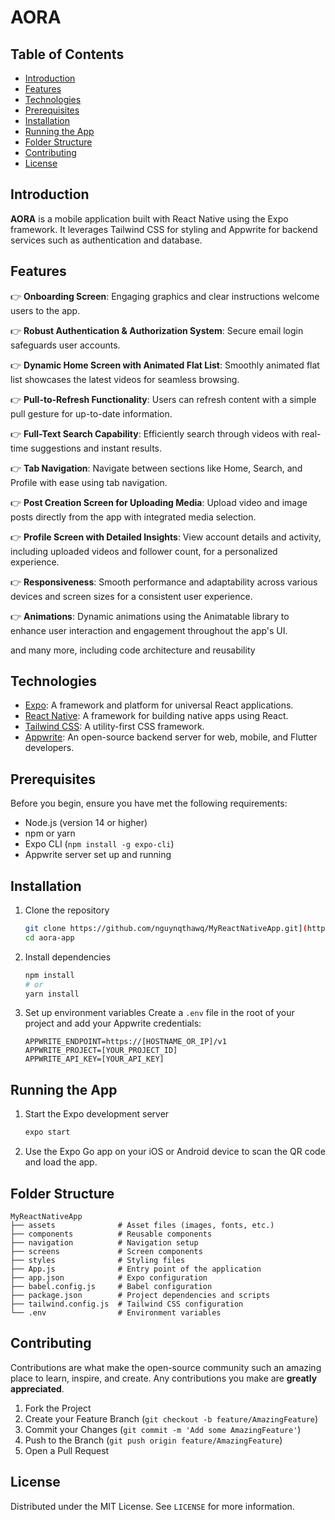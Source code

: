 # AORA

## Table of Contents
- [Introduction](#introduction)
- [Features](#features)
- [Technologies](#technologies)
- [Prerequisites](#prerequisites)
- [Installation](#installation)
- [Running the App](#running-the-app)
- [Folder Structure](#folder-structure)
- [Contributing](#contributing)
- [License](#license)

## Introduction

**AORA** is a mobile application built with React Native using the Expo framework. It leverages Tailwind CSS for styling and Appwrite for backend services such as authentication and database.

## Features


👉 **Onboarding Screen**: Engaging graphics and clear instructions welcome users to the app.

👉 **Robust Authentication & Authorization System**: Secure email login safeguards user accounts.

👉 **Dynamic Home Screen with Animated Flat List**: Smoothly animated flat list showcases the latest videos for seamless browsing.

👉 **Pull-to-Refresh Functionality**: Users can refresh content with a simple pull gesture for up-to-date information.

👉 **Full-Text Search Capability**: Efficiently search through videos with real-time suggestions and instant results.

👉 **Tab Navigation**: Navigate between sections like Home, Search, and Profile with ease using tab navigation.

👉 **Post Creation Screen for Uploading Media**: Upload video and image posts directly from the app with integrated media selection.

👉 **Profile Screen with Detailed Insights**: View account details and activity, including uploaded videos and follower count, for a personalized experience.

👉 **Responsiveness**: Smooth performance and adaptability across various devices and screen sizes for a consistent user experience.

👉 **Animations**: Dynamic animations using the Animatable library to enhance user interaction and engagement throughout the app's UI.

and many more, including code architecture and reusability 

## Technologies

- [Expo](https://expo.dev/): A framework and platform for universal React applications.
- [React Native](https://reactnative.dev/): A framework for building native apps using React.
- [Tailwind CSS](https://tailwindcss.com/): A utility-first CSS framework.
- [Appwrite](https://appwrite.io/): An open-source backend server for web, mobile, and Flutter developers.

## Prerequisites

Before you begin, ensure you have met the following requirements:

- Node.js (version 14 or higher)
- npm or yarn
- Expo CLI (`npm install -g expo-cli`)
- Appwrite server set up and running

## Installation

1. Clone the repository
    ```sh
    git clone https://github.com/nguynqthawq/MyReactNativeApp.git](https://github.com/nguynqthawq/aora-app.git
    cd aora-app
    ```

2. Install dependencies
    ```sh
    npm install
    # or
    yarn install
    ```

3. Set up environment variables
   Create a `.env` file in the root of your project and add your Appwrite credentials:
    ```plaintext
    APPWRITE_ENDPOINT=https://[HOSTNAME_OR_IP]/v1
    APPWRITE_PROJECT=[YOUR_PROJECT_ID]
    APPWRITE_API_KEY=[YOUR_API_KEY]
    ```

## Running the App

1. Start the Expo development server
    ```sh
    expo start
    ```

2. Use the Expo Go app on your iOS or Android device to scan the QR code and load the app.

## Folder Structure

    MyReactNativeApp
    ├── assets              # Asset files (images, fonts, etc.)
    ├── components          # Reusable components
    ├── navigation          # Navigation setup
    ├── screens             # Screen components
    ├── styles              # Styling files
    ├── App.js              # Entry point of the application
    ├── app.json            # Expo configuration
    ├── babel.config.js     # Babel configuration
    ├── package.json        # Project dependencies and scripts
    ├── tailwind.config.js  # Tailwind CSS configuration
    └── .env                # Environment variables

## Contributing

Contributions are what make the open-source community such an amazing place to learn, inspire, and create. Any contributions you make are **greatly appreciated**.

1. Fork the Project
2. Create your Feature Branch (`git checkout -b feature/AmazingFeature`)
3. Commit your Changes (`git commit -m 'Add some AmazingFeature'`)
4. Push to the Branch (`git push origin feature/AmazingFeature`)
5. Open a Pull Request

## License

Distributed under the MIT License. See `LICENSE` for more information.
